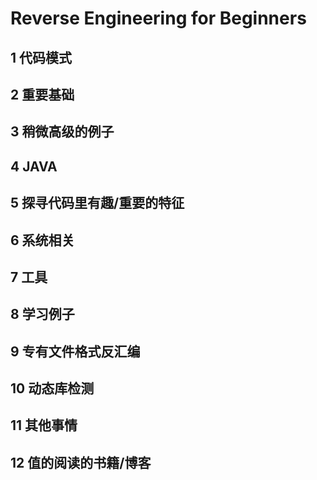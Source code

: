 # Reverse Engineering for Beginners

## 1 代码模式

## 2 重要基础

## 3 稍微高级的例子

## 4 JAVA

## 5 探寻代码里有趣/重要的特征

## 6 系统相关

## 7 工具

## 8 学习例子

## 9 专有文件格式反汇编

## 10 动态库检测

## 11 其他事情

## 12 值的阅读的书籍/博客